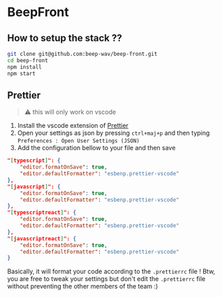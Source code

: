 # BeepFront

## How to setup the stack ??
```bash
git clone git@github.com:beep-wav/beep-front.git
cd beep-front
npm install
npm start
```
## Prettier
> ⚠️ this will only work on vscode
1. Install the vscode extension of [Prettier](https://marketplace.visualstudio.com/items?itemName=esbenp.prettier-vscode)
2. Open your settings as json by pressing `ctrl+maj+p` and then typing `Preferences : Open User Settings (JSON)`
3. Add the configuration bellow to your file and then save
```json
"[typescript]": {
    "editor.formatOnSave": true,
    "editor.defaultFormatter": "esbenp.prettier-vscode"
},
"[javascript]": {
    "editor.formatOnSave": true,
    "editor.defaultFormatter": "esbenp.prettier-vscode"
},
"[typescriptreact]": {
    "editor.formatOnSave": true,
    "editor.defaultFormatter": "esbenp.prettier-vscode"
},
"[javascriptreact]": {
    "editor.formatOnSave": true,
    "editor.defaultFormatter": "esbenp.prettier-vscode"
}
```
Basically, it will format your code according to the `.prettierrc` file ! Btw, you are free to tweak your settings but don't edit the `.prettierrc` file without preventing the other members of the team :)
